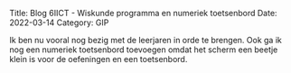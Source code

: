 Title: Blog 6IICT - Wiskunde programma en numeriek toetsenbord
Date: 2022-03-14
Category: GIP

Ik ben nu vooral nog bezig met de leerjaren in orde te brengen. Ook ga ik nog een numeriek toetsenbord toevoegen omdat het scherm een beetje klein is voor de oefeningen en een toetsenbord.
